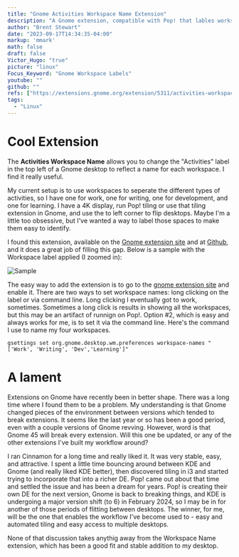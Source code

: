 ```yaml
---
title: "Gnome Activities Workspace Name Extension"
description: "A Gnome extension, compatible with Pop! that lables workspaces"
author: "Brent Stewart"
date: "2023-09-17T14:34:35-04:00"
markup: 'mmark'
math: false
draft: false
Victor_Hugo: "true"
picture: "linux"
Focus_Keyword: "Gnome Workspace Labels"
youtube: ""
github: ""
refs: ["https://extensions.gnome.org/extension/5311/activities-workspace-name/","https://github.com/ahmafi/gnome-activities-workspace-name"]
tags:
  - "Linux"
---
```


# Cool Extension
The __Activities Workspace Name__ allows you to change the "Activities" label in the top left of a Gnome desktop to reflect a name for each workspace.  I find it really useful.

My current setup is to use workspaces to seperate the different types of activities, so I have one for work, one for writing, one for development, and one for learning.  I have a 4K display, run Pop! tiling or use that tiling extension in Gnome, and use the to left corner to flip desktops. Maybe I'm a little too obsessive, but I've wanted a way to label those spaces to make them easy to identify.

I found this extension, available on the [Gnome extension site](https://extensions.gnome.org/extension/5311/activities-workspace-name) and at [Github](https://github.com/ahmafi/gnome-activities-workspace-nam), and it does a great job of filling this gap.  Below is a sample with the Workspace label applied (I zoomed in):

![Sample](/WorkspaceLabel.png#floatsmallright)

The easy way to add the extension is to go to the [gnome extension site](https://extensions.gnome.org) and enable it.  There are two ways to set workspace names: long clicking on the label or via command line.  Long clicking I eventually got to work, sometimes.  Sometimes a long click is results in showing all the workspaces, but this may be an artifact of runnign on Pop!.  Option #2, which is easy and always works for me, is to set it via the command line.  Here's the command I use to name my four workspaces.

    gsettings set org.gnome.desktop.wm.preferences workspace-names "['Work', 'Writing', 'Dev','Learning']"

# A lament
Extensions on Gnome have recently been in better shape.  There was a long time where I found them to be a problem.  My understanding is that Gnome changed pieces of the environment between versions which tended to break extensions.  It seems like the last year or so has been a good period, even with a couple versions of Gnome revving.  However, word is that Gnome 45 will break every extension.  Will this one be updated, or any of the other extensions I've built my workflow around?

I ran Cinnamon for a long time and really liked it.  It was very stable, easy, and attractive.  I spent a little time bouncing around between KDE and Gnome (and really liked KDE better), then discovered tiling in i3 and started trying to incorporate that into a richer DE.  Pop! came out about that time and settled the issue and has been a dream for years.  Pop! is creating their own DE for the next version, Gnome is back to breaking things, and KDE is undergoing a major version shift (to 6) in February 2024, so I may be in for another of those periods of flitting between desktops.  The winner, for me, will be the one that enables the workflow I've become used to - easy and automated tiling and easy access to multiple desktops.

None of that discussion takes anythig away from the Workspace Name extension, which has been a good fit and stable addition to my desktop.

